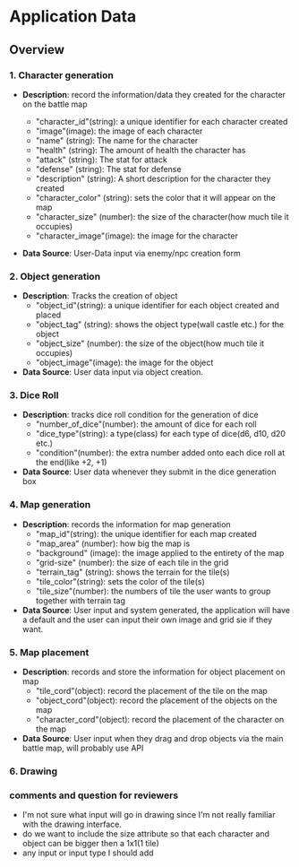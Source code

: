 # Application Data

## Overview

### 1. Character generation

 - **Description**: record the information/data they created for the character on the battle map
     - "character_id"(string): a unique identifier for each character created
     - "image"(image): the image of each character
     - "name" (string): The name for the character
     - "health" (string): The amount of health the character has
     - "attack" (string): The stat for attack 
     - "defense" (string): The stat for defense
     - "description" (string): A short description for the character they created  
     - "character_color" (string): sets the color that it will appear on the map
     - "character_size" (number): the size of the character(how much tile it occupies)
     - "character_image"(image): the image for the character

 - **Data Source**: User-Data input via enemy/npc creation form

### 2. Object generation

 - **Description**: Tracks the creation of object
     - "object_id"(string): a unique identifier for each object created and placed
     - "object_tag" (string): shows the object type(wall castle etc.) for the object
     - "object_size" (number): the size of the object(how much tile it occupies)
     - "object_image"(image): the image for the object
 - **Data Source**: User data input via object creation.

### 3. Dice Roll

 - **Description**: tracks dice roll condition for the generation of dice
     - "number_of_dice"(number): the amount of dice for each roll
     - "dice_type"(string): a type(class) for each type of dice(d6, d10, d20 etc.)
     - "condition"(number): the extra number added onto each dice roll at the end(like +2, +1)
 - **Data Source**: User data whenever they submit in the dice generation box

### 4. Map generation

 - **Description**: records the information for map generation
     - "map_id"(string): the unique identifier for each map created
     - "map_area" (number): how big the map is
     - "background" (image): the image applied to the entirety of the map
     - "grid-size" (number): the size of each tile in the grid
     - "terrain_tag" (string): shows the terrain for the tile(s)
     - "tile_color"(string): sets the color of the tile(s)
     - "tile_size"(number): the numbers of tile the user wants to group together with terrain tag
 - **Data Source**: User input and system generated, the application will have a default and the user can input their own image and grid sie if they want.

### 5. Map placement

 - **Description**: records and store the information for object placement on map
     - "tile_cord"(object): record the placement of the tile on the map
     - "object_cord"(object): record the placement of the objects on the map
     - "character_cord"(object): record the placement of the character on the map
 - **Data Source**: User input when they drag and drop objects via the main battle map, will probably use API

### 6. Drawing

### comments and question for reviewers
 - I'm not sure what input will go in drawing since I'm not really familiar with the drawing interface.
 - do we want to include the size attribute so that each character and object can be bigger then a 1x1(1 tile)
 - any input or input type I should add